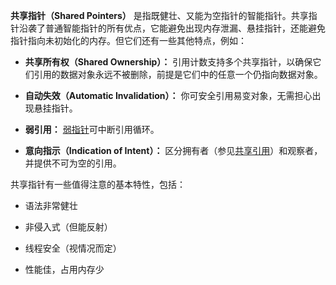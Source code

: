 **共享指针（Shared Pointers）** 是指既健壮、又能为空指针的智能指针。共享指针沿袭了普通智能指针的所有优点，它能避免出现内存泄漏、悬挂指针，还能避免指针指向未初始化的内存。但它们还有一些其他特点，例如：

-   **共享所有权（Shared Ownership）：** 引用计数支持多个共享指针，以确保它们引用的数据对象永远不被删除，前提是它们中的任意一个仍指向数据对象。
    
-   **自动失效（Automatic Invalidation）：** 你可安全引用易变对象，无需担心出现悬挂指针。
    
-   **弱引用：** [弱指针](https://docs.unrealengine.com/5.0/zh-CN/weak-pointers-in-unreal-engine)可中断引用循环。
    
-   **意向指示（Indication of Intent）：** 区分拥有者（参见[共享引用](https://docs.unrealengine.com/5.0/zh-CN/shared-references-in-unreal-engine)）和观察者，并提供不可为空的引用。
    

共享指针有一些值得注意的基本特性，包括：

-   语法非常健壮
    
-   非侵入式（但能反射）
    
-   线程安全（视情况而定）
    
-   性能佳，占用内存少